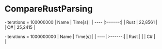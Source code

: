 # CompareRustParsing

-iterations = 100000000
| Name | Time[s] |
| ---- |:-------:|
| Rust | 22,8561 |
| C#   | 25,2415 |


-iterations = 1000000000
| Name | Time[s] |
| ---- |:-------:|
| Rust |  |
| C#   |  |
